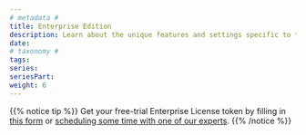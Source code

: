 ```yaml
---
# metadata # 
title: Enterprise Edition
description: Learn about the unique features and settings specific to the Enterprise edition of Pachyderm.
date: 
# taxonomy #
tags: 
series:
seriesPart:
weight: 6
---
```


{{% notice tip %}} 
Get your free-trial Enterprise License token by filling in [this form](https://www.pachyderm.com/trial/) or [scheduling some time with one of our experts](https://www.pachyderm.com/request-a-demo/). 
{{% /notice %}}